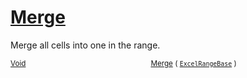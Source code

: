 # [Merge](./ExcelHelper-100663988.md)

Merge all cells into one in the range.

<sub>[Void](https://docs.microsoft.com/en-us/dotnet/api/System.Void)</sub><img width=200/><sub>[Merge](./ExcelHelper-100663988.md) ( [`ExcelRangeBase`](./ExcelHelper-100663988.md) )</sub><br>


